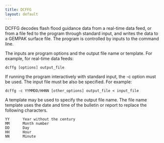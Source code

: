 ```yaml
---
title: DCFFG
layout: default
---
```


DCFFG decodes flash flood guidance data from a real-time data
feed, or from a file fed to the program through standard input, and
writes the data to a GEMPAK surface file.  The program is controlled
by inputs to the command line.

The inputs are program options and the output file name or template.
For example, for real-time data feeds:

	dcffg [options] output_file

If running the program interactively with standard input, the -c
option must be used.  The input file must be also be specified.
For example:

	dcffg -c YYMMDD/HHNN [other_options] output_file < input_file

A template may be used to specify the output file name.  The file
name template uses the date and time of the bulletin or report
to replace the following characters.

	YY		Year without the century
	MM		Month number
	DD		Day
	HH		Hour
	NN		Minute
